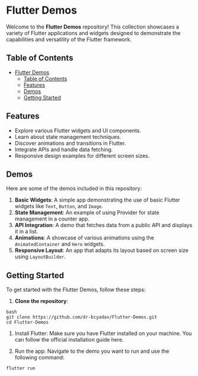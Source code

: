 # Flutter Demos

Welcome to the **Flutter Demos** repository! This collection showcases a variety of Flutter applications and widgets designed to demonstrate the capabilities and versatility of the Flutter framework.

## Table of Contents

- [Flutter Demos](#flutter-demos)
  - [Table of Contents](#table-of-contents)
  - [Features](#features)
  - [Demos](#demos)
  - [Getting Started](#getting-started)

## Features

- Explore various Flutter widgets and UI components.
- Learn about state management techniques.
- Discover animations and transitions in Flutter.
- Integrate APIs and handle data fetching.
- Responsive design examples for different screen sizes.

## Demos

Here are some of the demos included in this repository:

1. **Basic Widgets**: A simple app demonstrating the use of basic Flutter widgets like `Text`, `Button`, and `Image`.
2. **State Management**: An example of using Provider for state management in a counter app.
3. **API Integration**: A demo that fetches data from a public API and displays it in a list.
4. **Animations**: A showcase of various animations using the `AnimatedContainer` and `Hero` widgets.
5. **Responsive Layout**: An app that adapts its layout based on screen size using `LayoutBuilder`.

## Getting Started

To get started with the Flutter Demos, follow these steps:

1. **Clone the repository**:
```
bash
git clone https://github.com/dr-bcyadav/Flutter-Demos.git
cd Flutter-Demos
```

1. Install Flutter: Make sure you have Flutter installed on your machine. You can follow the official installation guide here.

2. Run the app: Navigate to the demo you want to run and use the following command: 

```
flutter run
```
